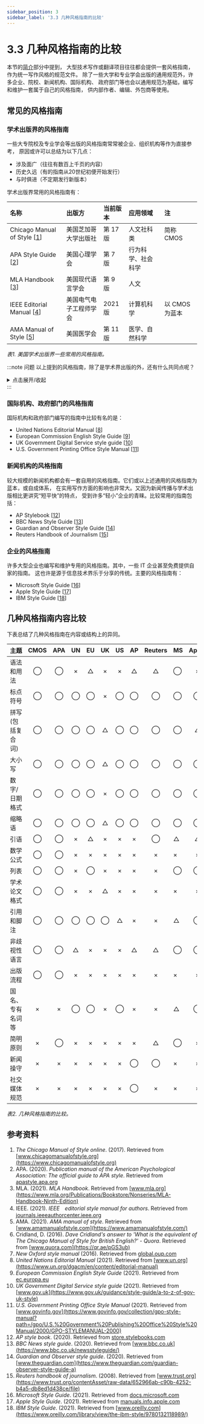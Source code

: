 ```yaml
---
sidebar_position: 3
sidebar_label: '3.3 几种风格指南的比较'
---
```


# 3.3 几种风格指南的比较

本节的[简介](/docs/tw/common-styles/intro)部分中提到，
大型技术写作或翻译项目往往都会提供一套风格指南，作为统一写作风格的规范文件。
除了一些大学和专业学会出版的通用规范外，许多企业、院校、新闻机构、国际机构、
政府部门等也会以通用规范为基础，编写和维护一套属于自己的风格指南，
供内部作者、编辑、外包商等使用。

## 常见的风格指南

### 学术出版界的风格指南

一些大专院校及专业学会等出版的风格指南常常被企业、组织机构等作为直接参考，
原因或许可以总结为以下几点：

- 涉及面广（往往有数百上千页的内容）
- 历史久远（有的指南从20世纪初便开始发行）
- 与时俱进（不定期发行新版本）

学术出版界常用的风格指南有：

|名称                           |出版方            |当前版本 |应用领域  |注       |
|:-----                        |:-----           |:-----  |:-----   |:-----   |
|Chicago Manual of Style [[1]] |美国芝加哥大学出版社| 第 17 版| 人文社科类|简称 CMOS|
|APA Style Guide [[2]]      |美国心理学会        |第 7 版  |行为科学、社会科学| |
|MLA Handbook [[3]]         |美国现代语言学会     |第 9 版  |人文     | |
|IEEE Editorial Manual [[4]]|美国电气电子工程师学会|2021 版 |计算机科学 |以 CMOS 为蓝本|
|AMA Manual of Style [[5]]  |美国医学会          |第 11 版 |医学、自然科学 | |

*表1. 美国学术出版界一些常用的风格指南。*

:::note 问题
以上提到的风格指南，除了是学术界出版的外，还有什么共同点呢？

<details>
    <summary>点击展开/收起</summary>

细心的同学也许已经发现，以上介绍的风格指南均由美国的院校或机构出版，适用于美式英语。

那么，有什么适用于英式英语的指南呢？关于这个问题，Quora.com 上有位用户这样回答：

> We simply don't need one, since all British people are inherently stylish.
> — *Dave Cridland on Quora.com* [[6]]

实际上，英国（以至英联邦国家）多采用英国牛津大学出版社的 Oxford Style Manual [[7]]
作为参考。

</details>
:::

### 国际机构、政府部门的风格指南

国际机构和政府部门编写的指南中比较有名的是：

- United Nations Editorial Manual [[8]]
- European Commission English Style Guide [[9]]
- UK Government Digital Service style guide [[10]]
- U.S. Government Printing Office Style Manual [[11]]

### 新闻机构的风格指南

较大规模的新闻机构都会有一套自用的风格指南。它们或以上述通用的风格指南为蓝本，或自成体系，
在实用写作方面的影响也非常大。又因为新闻传播与学术出版相比更讲究“短平快”的特点，
受到许多“轻小”企业的青睐。比较常用的指南包括：

- AP Stylebook [[12]]
- BBC News Style Guide [[13]]
- Guardian and Observer Style Guide [[14]]
- Reuters Handbook of Journalism [[15]]

### 企业的风格指南

许多大型企业也编写和维护专用的风格指南。其中，一些 IT 企业甚至免费提供自家的指南。
这也许是源于信息技术界乐于分享的传统。主要的风格指南有：

- Microsoft Style Guide [[16]]
- Apple Style Guide [[17]]
- IBM Style Guide [[18]]

## 几种风格指南内容比较

下表总结了几种风格指南在内容或结构上的异同。

|主题            |CMOS|APA|UN|EU|UK|US|AP|Reuters|MS|Apple|
|-----------|:--:|:--:|:--:|:--:|:--:|:--:|:--:|:--:|:--|:---:|
|语法和用法        |◯   |◯  |× |△ |× |× |△ |△      |◯ |×    |
|标点符号          |◯   |◯  |◯ |◯ |× |◯ |◯ |◯      |◯ |◯    |
|拼写(包括复合词)   |◯   |◯  |◯ |◯ |△ |◯ |◯ |◯      |◯ |△    |
|大小写           |◯   |◯  |◯ |◯ |△ |◯ |◯ |◯      |◯ |◯     |
|数字/日期格式     |◯   |◯  |◯ |◯ |× |◯ |◯ |◯      |◯ |◯     |
|缩略语           |◯   |◯  |◯ |◯ |△ |◯ |◯ |◯      |◯ |◯     |
|引语             |◯   |◯  |× |△ |× |× |× |◯      |△ |△    |
|数学公式          |◯   |◯  |× |× |× |× |× |×     |× |×     |
|列表             |◯   |◯  |× |◯ |× |× |× |×      |◯ |◯    |
|学术论文格式      |◯   |◯  |× |× |△ |× |× |×      |× |×    |
|引用和脚注        |◯   |◯  |◯ |◯ |◯ |△ |× |×      |△ |◯    |
|非歧视性语言      |◯   |◯  |△ |× |× |× |△ |△      |◯ |◯     |
|出版流程         |◯   |◯  |× |× |× |× |× |×      |× |×     |
|国名、专有名词等   |×   |×  |◯ |◯ |× |◯ |× |×      |△ |◯    |
|简明原则          |×   |◯  |× |× |× |× |× |△      |◯ |×    |
|新闻操守          |×   |×  |× |× |× |× |◯ |◯      |× |×    |
|社交媒体规范       |×   |×  |× |× |× |× |◯ |×      |× |×    |

*表2. 几种风格指南的比较。*

## 参考资料

1. *The Chicago Manual of Style online*. (2017). Retrieved from
   [www.chicagomanualofstyle.org](https://www.chicagomanualofstyle.org)
2. APA. (2020). *Publication manual of the American Psychological Association:
   The official guide to APA style*. Retrieved from
   [apastyle.apa.org](https://apastyle.apa.org/products/publication-manual-7th-edition)
3. MLA. (2021). *MLA Handbook*. Retrieved from
   [www.mla.org](https://www.mla.org/Publications/Bookstore/Nonseries/MLA-Handbook-Ninth-Edition)
4. IEEE. (2021). *IEEE　editorial style manual for authors*. Retrieved from
   [journals.ieeeauthorcenter.ieee.org](https://journals.ieeeauthorcenter.ieee.org/wp-content/uploads/sites/7/IEEE-Editorial-Style-Manual-for-Authors.pdf)
5. AMA. (2021). *AMA manual of style*. Retrieved from
   [www.amamanualofstyle.com](https://www.amamanualofstyle.com/)
6. Cridland, D. (2016). *Dave Cridland's answer to 'What is the equivalent of
   The Chicago Manual of Style for British English?' - Quora*. Retrieved from
   [www.quora.com](https://qr.ae/pGS3ub)
7. *New Oxford style manual* (2016). Retrieved from
   [global.oup.com](https://global.oup.com/academic/product/new-oxford-style-manual-9780198767251?cc=jp&lang=en&)
8. *United Nations Editorial Manual* (2021). Retrieved from
   [www.un.org](https://www.un.org/dgacm/en/content/editorial-manual)
9.  *European Commission English Style Guide* (2021). Retrieved from
   [ec.europa.eu](https://ec.europa.eu/info/sites/default/files/styleguide_english_dgt_en.pdf)
11. *UK Government Digital Service style guide* (2021). Retrieved from
   [www.gov.uk](https://www.gov.uk/guidance/style-guide/a-to-z-of-gov-uk-style)
11. *U.S. Government Printing Office Style Manual* (2021). Retrieved from
   [www.govinfo.gov](https://www.govinfo.gov/collection/gpo-style-manual?path=/gpo/U.S.%20Government%20Publishing%20Office%20Style%20Manual/2000/GPO-STYLEMANUAL-2000)
12. *AP style book*. (2020). Retrieved from
   [store.stylebooks.com](https://store.stylebooks.com/2020-ap-stylebook-print-edition.html)
13. *BBC News style guide*. (2020). Retrieved from
   [www.bbc.co.uk](https://www.bbc.co.uk/newsstyleguide/)
14. *Guardian and Observer style guide*. (2020). Retrieved from
   [www.theguardian.com](https://www.theguardian.com/guardian-observer-style-guide-a)
15. *Reuters handbook of journalism*. (2008). Retrieved from
   [www.trust.org](https://www.trust.org/contentAsset/raw-data/652966ab-c90b-4252-b4a5-db8ed1d438ce/file)
16. *Microsoft Style Guide*. (2021). Retrieved from
   [docs.microsoft.com](https://docs.microsoft.com/en-us/style-guide/welcome/)
17. *Apple Style Guide*. (2021). Retrieved from
   [manuals.info.apple.com](https://manuals.info.apple.com/MANUALS/1000/MA1998/en_US/apple-style-guide.pdf)
18. *IBM Style Guide*. (2021). Retrieved from
   [www.oreilly.com](https://www.oreilly.com/library/view/the-ibm-style/9780132118989/)

[1]: https://www.chicagomanualofstyle.org
[2]: https://apastyle.apa.org/products/publication-manual-7th-edition
[3]: https://www.mla.org/Publications/Bookstore/Nonseries/MLA-Handbook-Ninth-Edition
[4]: https://journals.ieeeauthorcenter.ieee.org/wp-content/uploads/sites/7/IEEE-Editorial-Style-Manual-for-Authors.pdf
[5]: https://www.amamanualofstyle.com/
[6]: https://qr.ae/pGS3ub
[7]: https://global.oup.com/academic/product/new-oxford-style-manual-9780198767251?cc=jp&lang=en&
[8]: https://www.un.org/dgacm/en/content/editorial-manual
[9]: https://ec.europa.eu/info/sites/default/files/styleguide_english_dgt_en.pdf
[10]: https://www.gov.uk/guidance/style-guide/a-to-z-of-gov-uk-style
[11]: https://www.govinfo.gov/collection/gpo-style-manual?path=/gpo/U.S.%20Government%20Publishing%20Office%20Style%20Manual/2000/GPO-STYLEMANUAL-2000
[12]: https://store.stylebooks.com/2020-ap-stylebook-print-edition.html
[13]: https://www.bbc.co.uk/newsstyleguide/
[14]: https://www.theguardian.com/guardian-observer-style-guide-a
[15]: https://www.trust.org/contentAsset/raw-data/652966ab-c90b-4252-b4a5-db8ed1d438ce/file
[16]: https://docs.microsoft.com/en-us/style-guide/welcome/
[17]: https://manuals.info.apple.com/MANUALS/1000/MA1998/en_US/apple-style-guide.pdf
[18]: https://www.oreilly.com/library/view/the-ibm-style/9780132118989/
